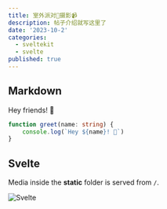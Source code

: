 ```yaml
---
title: 室外派对🎉摄影📹
description: 帖子介绍就写这里了
date: '2023-10-2'
categories:
  - sveltekit
  - svelte
published: true
---
```


## Markdown

Hey friends! 👋

```ts
function greet(name: string) {
	console.log(`Hey ${name}! 👋`)
}
```
## Svelte

Media inside the **static** folder is served from `/`.

![Svelte](favicon.png)